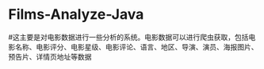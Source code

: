 # Films-Analyze-Java
#这主要是对电影数据进行一些分析的系统。电影数据可以进行爬虫获取，包括电影名称、电影评分、电影星级、电影评论、语言、地区、导演、演员、海报图片、预告片、详情页地址等数据
